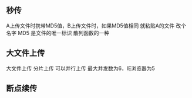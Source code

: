 ## 秒传

A上传文件时携带MD5值，B上传文件时，如果MD5值相同 就粘贴A的文件 改个名字
MD5 是文件的唯一标识 散列函数的一种

## 大文件上传
大文件上传 分片上传 可以并行上传 最大并发数为6，IE浏览器为5




## 断点续传

